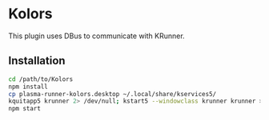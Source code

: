 # Kolors 

This plugin uses DBus to communicate with KRunner.


## Installation

```bash
cd /path/to/Kolors
npm install
cp plasma-runner-kolors.desktop ~/.local/share/kservices5/
kquitapp5 krunner 2> /dev/null; kstart5 --windowclass krunner krunner > /dev/null 2>&1 &
npm start
```